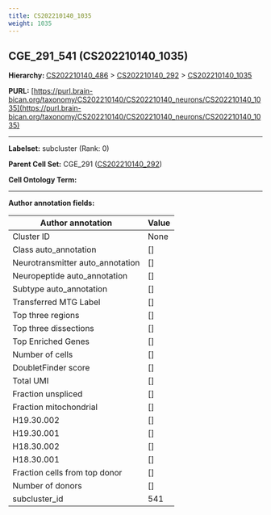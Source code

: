 ```yaml
---
title: CS202210140_1035
weight: 1035
---
```

## CGE_291_541 (CS202210140_1035)
<b>Hierarchy: </b>
[CS202210140_486](../CS202210140_486) >
[CS202210140_292](../CS202210140_292) >
[CS202210140_1035](../CS202210140_1035)

**PURL:** [https://purl.brain-bican.org/taxonomy/CS202210140/CS202210140_neurons/CS202210140_1035](https://purl.brain-bican.org/taxonomy/CS202210140/CS202210140_neurons/CS202210140_1035)

---


**Labelset:** subcluster (Rank: 0)

**Parent Cell Set:** CGE_291 ([CS202210140_292](../CS202210140_292))



**Cell Ontology Term:** 

[MARKER GENES.]: #


---

[TRANSFERRED ANNOTATIONS.]: #


[AUTHOR ANNOTATION FIELDS.]: #


**Author annotation fields:**

| Author annotation | Value |
|-------------------|-------|
|Cluster ID|None|
|Class auto_annotation|[]|
|Neurotransmitter auto_annotation|[]|
|Neuropeptide auto_annotation|[]|
|Subtype auto_annotation|[]|
|Transferred MTG Label|[]|
|Top three regions|[]|
|Top three dissections|[]|
|Top Enriched Genes|[]|
|Number of cells|[]|
|DoubletFinder score|[]|
|Total UMI|[]|
|Fraction unspliced|[]|
|Fraction mitochondrial|[]|
|H19.30.002|[]|
|H19.30.001|[]|
|H18.30.002|[]|
|H18.30.001|[]|
|Fraction cells from top donor|[]|
|Number of donors|[]|
|subcluster_id|541|
